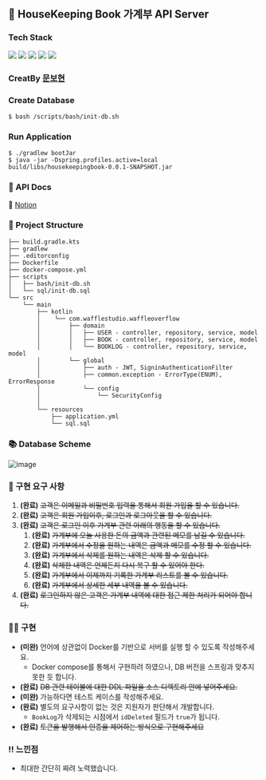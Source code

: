 ## 💸 HouseKeeping Book 가계부 API Server

### Tech Stack
<img src="https://img.shields.io/badge/Kotlin-7F52FF?style=flat-square&logo=Kotlin&logoColor=white"/></a> <img src="https://img.shields.io/badge/Spring Boot-6DB33F?style=flat-square&logo=Spring Boot&logoColor=white"/></a> <img src="https://img.shields.io/badge/Spring Security-6DB33F?style=flat-square&logo=Spring Security&logoColor=white"/></a> <img src="https://img.shields.io/badge/MySQL-4479A1?style=flat-square&logo=MySQL&logoColor=white"/></a> <img src="https://img.shields.io/badge/JWT-6DB33F?style=flat-square&logo=Json Web Tokens&logoColor=white"/></a>

### CreatBy [문보현](https://github.com/moonpiderman)

### Create Database

```shell
$ bash /scripts/bash/init-db.sh
```

### Run Application
```shell
$ ./gradlew bootJar
$ java -jar -Dspring.profiles.active=local build/libs/housekeepingbook-0.0.1-SNAPSHOT.jar
```

### 📄 API Docs
🔗 [Notion](https://eggplant-sumac-51e.notion.site/API-Docs-ba5d4e938788475ea0936d8ba605ea4a)


### 📂 Project Structure
```
├── build.gradle.kts
├── gradlew
├── .editorconfig
├── Dockerfile
├── docker-compose.yml
├── scripts
│   ├── bash/init-db.sh
│   └── sql/init-db.sql
└── src
    └── main
        ├── kotlin
        │    └── com.wafflestudio.waffleoverflow
        │        ├── domain
        │        │   ├── USER - controller, repository, service, model
        │        │   ├── BOOK - controller, repository, service, model
        │        │   └── BOOKLOG - controller, repository, service, model
        │        └── global
        │            ├── auth - JWT, SigninAuthenticationFilter
        │            ├── common.exception - ErrorType(ENUM), ErrorResponse
        │            └── config
        │                └── SecurityConfig
        │
        └── resources
            ├── application.yml
            └── sql.sql
```

### 📚 Database Scheme
![image](https://user-images.githubusercontent.com/70942197/147304049-4312822c-e2a5-4107-8876-3b77704f8105.png)

### 📄 구현 요구 사항
1. **(완료)** ~~고객은 이메일과 비밀번호 입력을 통해서 회원 가입을 할 수 있습니다.~~
2. **(완료)** ~~고객은 회원 가입이후, 로그인과 로그아웃을 할 수 있습니다.~~
3. **(완료)** ~~고객은 로그인 이후 가계부 관련 아래의 행동을 할 수 있습니다.~~
    1. **(완료)** ~~가계부에 오늘 사용한 돈의 금액과 관련된 메모를 남길 수 있습니다.~~
    2. **(완료)** ~~가계부에서 수정을 원하는 내역은 금액과 메모를 수정 할 수 있습니다.~~
    3. **(완료)** ~~가계부에서 삭제를 원하는 내역은 삭제 할 수 있습니다.~~
    4. **(완료)** ~~삭제한 내역은 언제든지 다시 복구 할 수 있어야 한다.~~
    5. **(완료)** ~~가계부에서 이제까지 기록한 가계부 리스트를 볼 수 있습니다.~~
    6. **(완료)** ~~가계부에서 상세한 세부 내역을 볼 수 있습니다.~~
4. **(완료)** ~~로그인하지 않은 고객은 가계부 내역에 대한 접근 제한 처리가 되어야 합니다.~~

### 🧑‍💻 구현
- **(미완)** 언어에 상관없이 Docker를 기반으로 서버를 실행 할 수 있도록 작성해주세요.
  - Docker compose를 통해서 구현하려 하였으나, DB 버전을 스프링과 맞추지 못한 듯 합니다.
- **(완료)** ~~DB 관련 테이블에 대한 DDL 파일을 소스 디렉토리 안에 넣어주세요.~~
- **(미완)** 가능하다면 테스트 케이스를 작성해주세요.
- **(완료)** 별도의 요구사항이 없는 것은 지원자가 판단해서 개발합니다.
  - `BookLog`가 삭제되는 시점에서 `idDeleted` 필드가 `true`가 됩니다.
- **(완료)** ~~토큰을 발행해서 인증을 제어하는 방식으로 구현해주세요~~

### ‼️ 느낀점
- 최대한 간단히 짜려 노력했습니다.

